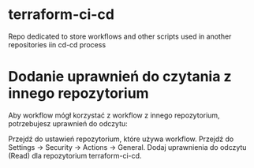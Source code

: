# terraform-ci-cd
Repo dedicated to store workflows and other scripts used in another repositories iin cd-cd process

# Dodanie uprawnień do czytania z innego repozytorium
Aby workflow mógł korzystać z workflow z innego repozytorium, potrzebujesz uprawnień do odczytu:

Przejdź do ustawień repozytorium, które używa workflow.
Przejdź do Settings → Security → Actions → General.
Dodaj uprawnienia do odczytu (Read) dla repozytorium terraform-ci-cd.
